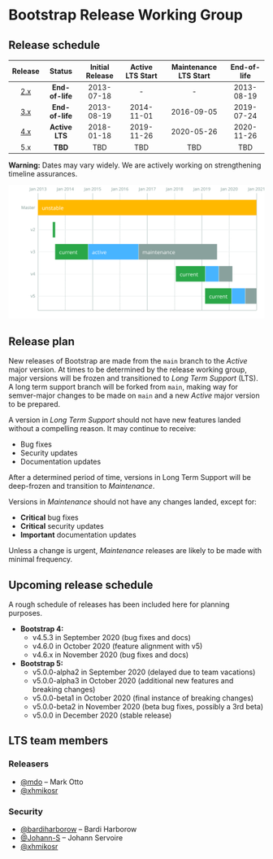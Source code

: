 # Bootstrap Release Working Group

## Release schedule

| Release | Status          | Initial Release | Active LTS Start | Maintenance LTS Start | End-of-life |
| :-----: | :-------------: | :-------------: | :--------------: | :-------------------: | :---------: |
| [2.x][] | **End-of-life** | 2013-07-18      | -                | -                     | 2013-08-19  |
| [3.x][] | **End-of-life** | 2013-08-19      | 2014-11-01       | 2016-09-05            | 2019-07-24  |
| [4.x][] | **Active LTS**  | 2018-01-18      | 2019-11-26       | 2020-05-26            | 2020-11-26  |
| 5.x     | **TBD**         | TBD             | TBD              | TBD                   | TBD         |

**Warning:** Dates may vary widely. We are actively working on strengthening timeline assurances.

![LTS schedule](schedule.svg)

[2.x]: https://getbootstrap.com/2.3.2/getting-started.html#download-bootstrap
[3.x]: https://getbootstrap.com/docs/3.4/getting-started/#download
[4.x]: https://getbootstrap.com/docs/4.5/getting-started/download/

## Release plan

New releases of Bootstrap are made from the `main` branch to the _Active_ major version. At times to be determined by the release working group, major versions will be frozen and transitioned to _Long Term Support_ (LTS). A long term support branch will be forked from `main`, making way for semver-major changes to be made on `main` and a new _Active_ major version to be prepared.

A version in _Long Term Support_ should not have new features landed without a compelling reason. It may continue to receive:

* Bug fixes
* Security updates
* Documentation updates

After a determined period of time, versions in Long Term Support will be deep-frozen and transition to _Maintenance_.

Versions in _Maintenance_ should not have any changes landed, except for:

* **Critical** bug fixes
* **Critical** security updates
* **Important** documentation updates

Unless a change is urgent, _Maintenance_ releases are likely to be made with minimal frequency.

## Upcoming release schedule

A rough schedule of releases has been included here for planning purposes.

- **Bootstrap 4:**
  - v4.5.3 in September 2020 (bug fixes and docs)
  - v4.6.0 in October 2020 (feature alignment with v5)
  - v4.6.x in November 2020 (bug fixes and docs)
- **Bootstrap 5:**
  - v5.0.0-alpha2 in September 2020 (delayed due to team vacations)
  - v5.0.0-alpha3 in October 2020 (additional new features and breaking changes)
  - v5.0.0-beta1 in October 2020 (final instance of breaking changes)
  - v5.0.0-beta2 in November 2020 (beta bug fixes, possibly a 3rd beta)
  - v5.0.0 in December 2020 (stable release)

## LTS team members

### Releasers

* [@mdo](https://github.com/mdo) – Mark Otto
* [@xhmikosr](https://github.com/xhmikosr)

### Security

* [@bardiharborow](https://github.com/bardiharborow) – Bardi Harborow
* [@Johann-S](https://github.com/Johann-S) – Johann Servoire
* [@xhmikosr](https://github.com/xhmikosr)
